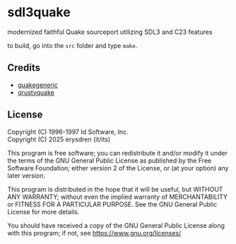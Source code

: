 # sdl3quake

modernized faithful Quake sourceport utilizing SDL3 and C23 features

to build, go into the `src` folder and type `make`.

## Credits

- [quakegeneric](https://github.com/erysdren/quakegeneric)
- [qrustyquake](https://github.com/cyanbun96/qrustyquake)

## License

Copyright (C) 1996-1997 Id Software, Inc.\
Copyright (C) 2025 erysdren (it/its)

This program is free software; you can redistribute it and/or
modify it under the terms of the GNU General Public License
as published by the Free Software Foundation; either version 2
of the License, or (at your option) any later version.

This program is distributed in the hope that it will be useful,
but WITHOUT ANY WARRANTY; without even the implied warranty of
MERCHANTABILITY or FITNESS FOR A PARTICULAR PURPOSE.  See the
GNU General Public License for more details.

You should have received a copy of the GNU General Public License
along with this program; if not, see https://www.gnu.org/licenses/
